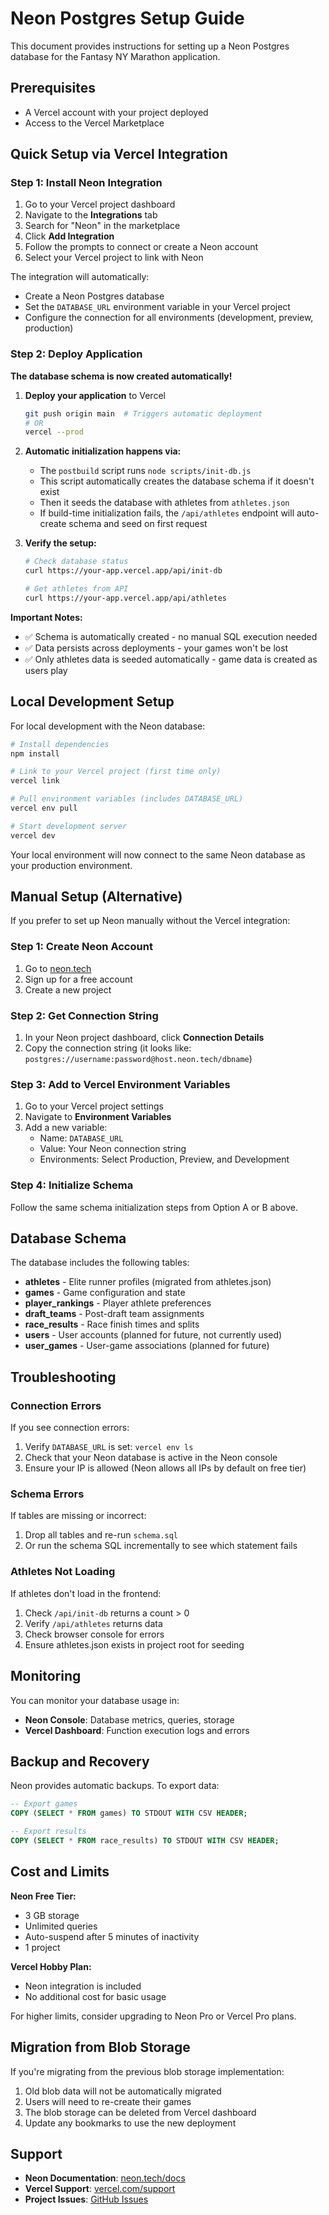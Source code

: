 # Neon Postgres Setup Guide

This document provides instructions for setting up a Neon Postgres database for the Fantasy NY Marathon application.

## Prerequisites

- A Vercel account with your project deployed
- Access to the Vercel Marketplace

## Quick Setup via Vercel Integration

### Step 1: Install Neon Integration

1. Go to your Vercel project dashboard
2. Navigate to the **Integrations** tab
3. Search for "Neon" in the marketplace
4. Click **Add Integration**
5. Follow the prompts to connect or create a Neon account
6. Select your Vercel project to link with Neon

The integration will automatically:
- Create a Neon Postgres database
- Set the `DATABASE_URL` environment variable in your Vercel project
- Configure the connection for all environments (development, preview, production)

### Step 2: Deploy Application

**The database schema is now created automatically!**

1. **Deploy your application** to Vercel
   ```bash
   git push origin main  # Triggers automatic deployment
   # OR
   vercel --prod
   ```

2. **Automatic initialization happens via:**
   - The `postbuild` script runs `node scripts/init-db.js`
   - This script automatically creates the database schema if it doesn't exist
   - Then it seeds the database with athletes from `athletes.json`
   - If build-time initialization fails, the `/api/athletes` endpoint will auto-create schema and seed on first request

3. **Verify the setup:**
   ```bash
   # Check database status
   curl https://your-app.vercel.app/api/init-db
   
   # Get athletes from API
   curl https://your-app.vercel.app/api/athletes
   ```

**Important Notes:**
- ✅ Schema is automatically created - no manual SQL execution needed
- ✅ Data persists across deployments - your games won't be lost
- ✅ Only athletes data is seeded automatically - game data is created as users play

## Local Development Setup

For local development with the Neon database:

```bash
# Install dependencies
npm install

# Link to your Vercel project (first time only)
vercel link

# Pull environment variables (includes DATABASE_URL)
vercel env pull

# Start development server
vercel dev
```

Your local environment will now connect to the same Neon database as your production environment.

## Manual Setup (Alternative)

If you prefer to set up Neon manually without the Vercel integration:

### Step 1: Create Neon Account

1. Go to [neon.tech](https://neon.tech)
2. Sign up for a free account
3. Create a new project

### Step 2: Get Connection String

1. In your Neon project dashboard, click **Connection Details**
2. Copy the connection string (it looks like: `postgres://username:password@host.neon.tech/dbname`)

### Step 3: Add to Vercel Environment Variables

1. Go to your Vercel project settings
2. Navigate to **Environment Variables**
3. Add a new variable:
   - Name: `DATABASE_URL`
   - Value: Your Neon connection string
   - Environments: Select Production, Preview, and Development

### Step 4: Initialize Schema

Follow the same schema initialization steps from Option A or B above.

## Database Schema

The database includes the following tables:

- **athletes** - Elite runner profiles (migrated from athletes.json)
- **games** - Game configuration and state
- **player_rankings** - Player athlete preferences
- **draft_teams** - Post-draft team assignments
- **race_results** - Race finish times and splits
- **users** - User accounts (planned for future, not currently used)
- **user_games** - User-game associations (planned for future)

## Troubleshooting

### Connection Errors

If you see connection errors:

1. Verify `DATABASE_URL` is set: `vercel env ls`
2. Check that your Neon database is active in the Neon console
3. Ensure your IP is allowed (Neon allows all IPs by default on free tier)

### Schema Errors

If tables are missing or incorrect:

1. Drop all tables and re-run `schema.sql`
2. Or run the schema SQL incrementally to see which statement fails

### Athletes Not Loading

If athletes don't load in the frontend:

1. Check `/api/init-db` returns a count > 0
2. Verify `/api/athletes` returns data
3. Check browser console for errors
4. Ensure athletes.json exists in project root for seeding

## Monitoring

You can monitor your database usage in:

- **Neon Console**: Database metrics, queries, storage
- **Vercel Dashboard**: Function execution logs and errors

## Backup and Recovery

Neon provides automatic backups. To export data:

```sql
-- Export games
COPY (SELECT * FROM games) TO STDOUT WITH CSV HEADER;

-- Export results
COPY (SELECT * FROM race_results) TO STDOUT WITH CSV HEADER;
```

## Cost and Limits

**Neon Free Tier:**
- 3 GB storage
- Unlimited queries
- Auto-suspend after 5 minutes of inactivity
- 1 project

**Vercel Hobby Plan:**
- Neon integration is included
- No additional cost for basic usage

For higher limits, consider upgrading to Neon Pro or Vercel Pro plans.

## Migration from Blob Storage

If you're migrating from the previous blob storage implementation:

1. Old blob data will not be automatically migrated
2. Users will need to re-create their games
3. The blob storage can be deleted from Vercel dashboard
4. Update any bookmarks to use the new deployment

## Support

- **Neon Documentation**: [neon.tech/docs](https://neon.tech/docs)
- **Vercel Support**: [vercel.com/support](https://vercel.com/support)
- **Project Issues**: [GitHub Issues](https://github.com/jessephus/marathon-majors-league/issues)
